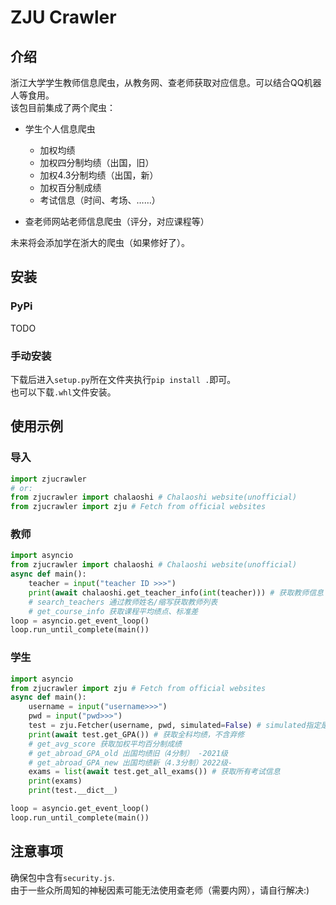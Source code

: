 # ZJU Crawler

## 介绍
浙江大学学生教师信息爬虫，从教务网、查老师获取对应信息。可以结合QQ机器人等食用。  
该包目前集成了两个爬虫：  

- 学生个人信息爬虫
    - 加权均绩
    - 加权四分制均绩（出国，旧）
    - 加权4.3分制均绩（出国，新）
    - 加权百分制成绩
    - 考试信息（时间、考场、……）
  
- 查老师网站老师信息爬虫（评分，对应课程等）  

未来将会添加学在浙大的爬虫（如果修好了）。  

## 安装
### PyPi
TODO

### 手动安装
下载后进入`setup.py`所在文件夹执行`pip install .`即可。  
也可以下载`.whl`文件安装。  

## 使用示例

### 导入
```python
import zjucrawler
# or:
from zjucrawler import chalaoshi # Chalaoshi website(unofficial)
from zjucrawler import zju # Fetch from official websites
```
### 教师
```python
import asyncio
from zjucrawler import chalaoshi # Chalaoshi website(unofficial)
async def main():
    teacher = input("teacher ID >>>")
    print(await chalaoshi.get_teacher_info(int(teacher))) # 获取教师信息
    # search_teachers 通过教师姓名/缩写获取教师列表
    # get_course_info 获取课程平均绩点、标准差
loop = asyncio.get_event_loop()
loop.run_until_complete(main())
```
### 学生
```python
import asyncio
from zjucrawler import zju # Fetch from official websites
async def main():
    username = input("username>>>")
    pwd = input("pwd>>>")
    test = zju.Fetcher(username, pwd, simulated=False) # simulated指定是否模拟浏览器进行登录
    print(await test.get_GPA()) # 获取全科均绩，不含弃修
    # get_avg_score 获取加权平均百分制成绩
    # get_abroad_GPA_old 出国均绩旧（4分制） -2021级
    # get_abroad_GPA_new 出国均绩新（4.3分制）2022级-
    exams = list(await test.get_all_exams()) # 获取所有考试信息
    print(exams)
    print(test.__dict__)

loop = asyncio.get_event_loop()
loop.run_until_complete(main())
```
## 注意事项
确保包中含有`security.js`.  
由于一些众所周知的神秘因素可能无法使用查老师（需要内网），请自行解决:)  